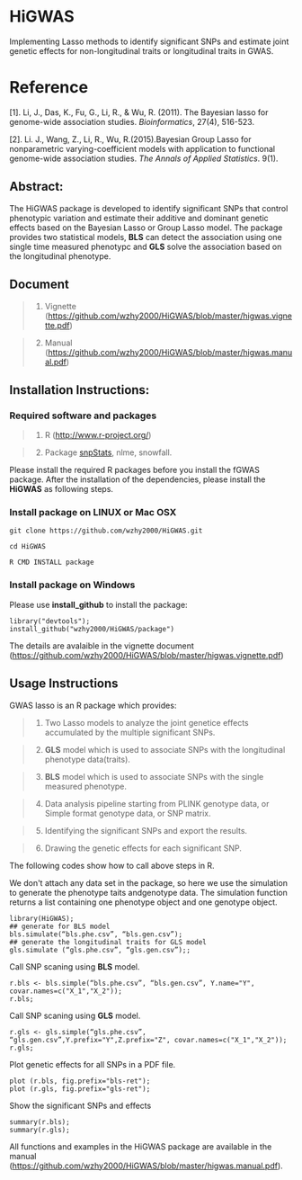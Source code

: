 # HiGWAS

Implementing Lasso methods to identify significant SNPs and estimate joint genetic effects for non-longitudinal traits or longitudinal traits in GWAS.

# Reference

[1]. Li, J., Das, K., Fu, G., Li, R., & Wu, R. (2011). The Bayesian lasso for genome-wide association studies. *Bioinformatics*, 27(4), 516-523.

[2]. Li. J., Wang, Z., Li, R., Wu, R.(2015).Bayesian Group Lasso for nonparametric varying-coefficient models with application to functional genome-wide association studies. *The Annals of Applied Statistics*. 9(1).

## Abstract:

The HiGWAS package is developed to identify significant SNPs that control phenotypic variation and estimate their additive and dominant genetic effects based on the Bayesian Lasso or Group Lasso model. The package provides two statistical models, **BLS** can detect the association using one single time measured phenotypc and **GLS** solve the association based on the longitudinal phenotype.

## Document

> 1) Vignette (https://github.com/wzhy2000/HiGWAS/blob/master/higwas.vignette.pdf)

> 2) Manual (https://github.com/wzhy2000/HiGWAS/blob/master/higwas.manual.pdf)

## Installation Instructions:

### Required software and packages
    
> 1. R (http://www.r-project.org/)
    
> 2. Package [snpStats](http://bioconductor.org/packages/release/bioc/html/snpStats.html), nlme, snowfall.

Please install the required R packages before you install the fGWAS package. After the  installation of the dependencies, please install the **HiGWAS** as following steps.

### Install package on LINUX or Mac OSX

```
git clone https://github.com/wzhy2000/HiGWAS.git

cd HiGWAS

R CMD INSTALL package

```

### Install package on Windows

Please use **install_github** to install the package: 

```
library("devtools");
install_github("wzhy2000/HiGWAS/package")
```

The details are avalaible in the vignette document (https://github.com/wzhy2000/HiGWAS/blob/master/higwas.vignette.pdf)

## Usage Instructions

GWAS lasso is an R package which provides:

> 1) Two Lasso models to analyze the joint genetice effects accumulated by the multiple significant SNPs.

> 2) **GLS** model which is used to associate SNPs with the longitudinal phenotype data(traits).

> 3) **BLS** model which is used to associate SNPs with the single measured phenotype.

> 4) Data analysis pipeline starting from PLINK genotype data, or Simple format genotype data, or SNP matrix. 

> 5) Identifying the significant SNPs and export the results.

> 6) Drawing the genetic effects for each significant SNP.


The following codes show how to call above steps in R.

We don't attach any data set in the package, so here we use the simulation to generate the phenotype taits andgenotype data. The simulation function returns a list containing one phenotype object and one genotype object.

```
library(HiGWAS);
## generate for BLS model
bls.simulate(“bls.phe.csv”, “bls.gen.csv”);
## generate the longitudinal traits for GLS model
gls.simulate (“gls.phe.csv”, “gls.gen.csv”);;
```

Call SNP scaning using **BLS** model. 

```
r.bls <- bls.simple(“bls.phe.csv”, “bls.gen.csv”, Y.name="Y", covar.names=c("X_1","X_2"));
r.bls;

```

Call SNP scaning using **GLS** model. 

```
r.gls <- gls.simple(“gls.phe.csv”, “gls.gen.csv”,Y.prefix="Y",Z.prefix="Z", covar.names=c("X_1","X_2"));
r.gls;

```

Plot genetic effects for all SNPs in a PDF file.

```
plot (r.bls, fig.prefix="bls-ret");
plot (r.gls, fig.prefix="gls-ret");
```

Show the significant SNPs and effects

```
summary(r.bls);
summary(r.gls);
```

All functions and examples in the HiGWAS package are available in the manual (https://github.com/wzhy2000/HiGWAS/blob/master/higwas.manual.pdf).

